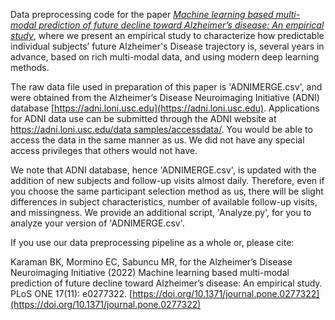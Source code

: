 Data preprocessing code for the paper [_Machine learning based multi-modal prediction of future decline toward Alzheimer’s disease: An empirical study_](https://journals.plos.org/plosone/article?id=10.1371/journal.pone.0277322), where we present an empirical study to characterize how predictable individual subjects’ future Alzheimer's Disease trajectory is, several years in advance, based on rich multi-modal data, and using modern deep learning methods. 

The raw data file used in preparation of this paper is 'ADNIMERGE.csv', and were obtained from the Alzheimer’s Disease Neuroimaging Initiative (ADNI) database [https://adni.loni.usc.edu](https://adni.loni.usc.edu). Applications for ADNI data use can be submitted through the ADNI website at [https://adni.loni.usc.edu/data samples/accessdata/](https://adni.loni.usc.edu/data-samples/accessdata/). You would be able to access the data in the same manner as us. We did not have any special access privileges that others would not have.

We note that ADNI database, hence 'ADNIMERGE.csv', is updated with the addition of new subjects and follow-up visits almost daily. Therefore, even if you choose the same participant selection method as us, there will be slight differences in subject characteristics, number of available follow-up visits, and missingness. We provide an additional script, 'Analyze.py', for you to analyze your version of 'ADNIMERGE.csv'.

If you use our data preprocessing pipeline as a whole or, please cite:

Karaman BK, Mormino EC, Sabuncu MR, for the Alzheimer’s Disease Neuroimaging Initiative (2022) Machine learning based multi-modal prediction of future decline toward Alzheimer’s disease: An empirical study. PLoS ONE 17(11): e0277322. [https://doi.org/10.1371/journal.pone.0277322](https://doi.org/10.1371/journal.pone.0277322) 
